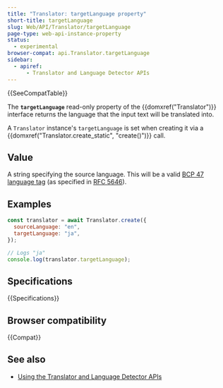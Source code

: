 ```yaml
---
title: "Translator: targetLanguage property"
short-title: targetLanguage
slug: Web/API/Translator/targetLanguage
page-type: web-api-instance-property
status:
  - experimental
browser-compat: api.Translator.targetLanguage
sidebar:
  - apiref:
      - Translator and Language Detector APIs
---
```


{{SeeCompatTable}}

The **`targetLanguage`** read-only property of the {{domxref("Translator")}} interface returns the language that the input text will be translated into.

A `Translator` instance's `targetLanguage` is set when creating it via a {{domxref("Translator.create_static", "create()")}} call.

## Value

A string specifying the source language. This will be a valid [BCP 47 language tag](https://en.wikipedia.org/wiki/IETF_language_tag#List_of_common_primary_language_subtags) (as specified in [RFC 5646](https://datatracker.ietf.org/doc/html/rfc5646)).

## Examples

```js
const translator = await Translator.create({
  sourceLanguage: "en",
  targetLanguage: "ja",
});

// Logs "ja"
console.log(translator.targetLanguage);
```

## Specifications

{{Specifications}}

## Browser compatibility

{{Compat}}

## See also

- [Using the Translator and Language Detector APIs](/en-US/docs/Web/API/Translator_and_Language_Detector_APIs/Using)
